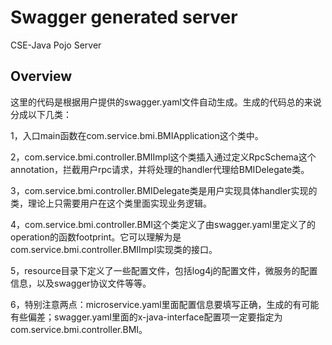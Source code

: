 # Swagger generated server

CSE-Java Pojo Server


## Overview
这里的代码是根据用户提供的swagger.yaml文件自动生成。生成的代码总的来说分成以下几类：

1，入口main函数在com.service.bmi.BMIApplication这个类中。

2，com.service.bmi.controller.BMIImpl这个类插入通过定义RpcSchema这个annotation，拦截用户rpc请求，并将处理的handler代理给BMIDelegate类。

3，com.service.bmi.controller.BMIDelegate类是用户实现具体handler实现的类，理论上只需要用户在这个类里面实现业务逻辑。

4，com.service.bmi.controller.BMI这个类定义了由swagger.yaml里定义了的operation的函数footprint。它可以理解为是com.service.bmi.controller.BMIImpl实现类的接口。

5，resource目录下定义了一些配置文件，包括log4j的配置文件，微服务的配置信息，以及swagger协议文件等等。

6，特别注意两点：microservice.yaml里面配置信息要填写正确，生成的有可能有些偏差；swagger.yaml里面的x-java-interface配置项一定要指定为com.service.bmi.controller.BMI。
